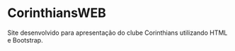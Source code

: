 # CorinthiansWEB
Site desenvolvido para apresentação do clube Corinthians utilizando HTML e Bootstrap.
